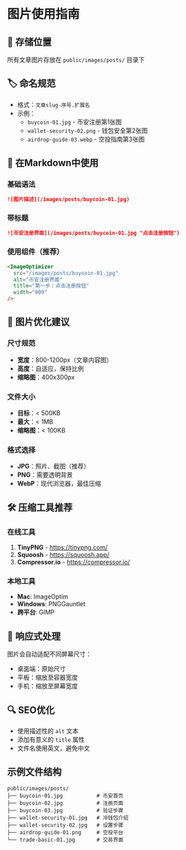 # 图片使用指南

## 📁 存储位置
所有文章图片存放在 `public/images/posts/` 目录下

## 🏷️ 命名规范
- 格式：`文章slug-序号.扩展名`
- 示例：
  - `buycoin-01.jpg` - 币安注册第1张图
  - `wallet-security-02.png` - 钱包安全第2张图
  - `airdrop-guide-03.webp` - 空投指南第3张图

## 📝 在Markdown中使用

### 基础语法
```markdown
![图片描述](/images/posts/buycoin-01.jpg)
```

### 带标题
```markdown
![币安注册界面](/images/posts/buycoin-01.jpg "点击注册按钮")
```

### 使用组件（推荐）
```markdown
<ImageOptimizer 
  src="/images/posts/buycoin-01.jpg"
  alt="币安注册界面"
  title="第一步：点击注册按钮"
  width="800"
/>
```

## 🎨 图片优化建议

### 尺寸规范
- **宽度**：800-1200px（文章内容图）
- **高度**：自适应，保持比例
- **缩略图**：400x300px

### 文件大小
- **目标**：< 500KB
- **最大**：< 1MB
- **缩略图**：< 100KB

### 格式选择
- **JPG**：照片、截图（推荐）
- **PNG**：需要透明背景
- **WebP**：现代浏览器，最佳压缩

## 🛠️ 压缩工具推荐

### 在线工具
1. **TinyPNG** - https://tinypng.com/
2. **Squoosh** - https://squoosh.app/
3. **Compressor.io** - https://compressor.io/

### 本地工具
- **Mac**: ImageOptim
- **Windows**: PNGGauntlet
- **跨平台**: GIMP

## 📱 响应式处理
图片会自动适配不同屏幕尺寸：
- 桌面端：原始尺寸
- 平板：缩放至容器宽度
- 手机：缩放至屏幕宽度

## 🔍 SEO优化
- 使用描述性的 `alt` 文本
- 添加有意义的 `title` 属性
- 文件名使用英文，避免中文

## 示例文件结构
```
public/images/posts/
├── buycoin-01.jpg           # 币安首页
├── buycoin-02.jpg           # 注册页面
├── buycoin-03.jpg           # 验证步骤
├── wallet-security-01.jpg   # 冷钱包介绍
├── wallet-security-02.jpg   # 设置步骤
├── airdrop-guide-01.png     # 空投平台
└── trade-basic-01.jpg       # 交易界面
```